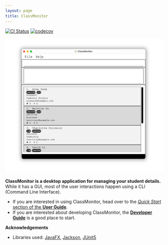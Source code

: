 ```yaml
---
layout: page
title: ClassMonitor
---
```


[![CI Status](https://github.com/AY2324S2-CS2103T-F13-4/tp/workflows/Java%20CI/badge.svg)](https://github.com/AY2324S2-CS2103T-F13-4/tp/actions)
[![codecov](https://codecov.io/gh/AY2324S2-CS2103T-F13-4/tp/branch/master/graph/badge.svg)](https://codecov.io/gh/AY2324S2-CS2103T-F13-4/tp)

![Ui](images/Ui_v1.4.png)

**ClassMonitor is a desktop application for managing your student details.** While it has a GUI, most of the user interactions happen using a CLI (Command Line Interface).

* If you are interested in using ClassMonitor, head over to the [_Quick Start_ section of the **User Guide**](UserGuide.html#quick-start).
* If you are interested about developing ClassMonitor, the [**Developer Guide**](DeveloperGuide.html) is a good place to start.


**Acknowledgements**

* Libraries used: [JavaFX](https://openjfx.io/), [Jackson](https://github.com/FasterXML/jackson), [JUnit5](https://github.com/junit-team/junit5)
